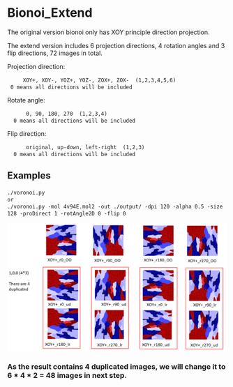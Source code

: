 # Bionoi_Extend
The original version bionoi only has XOY principle direction projection.  

The extend version includes 6 projection directions, 4 rotation angles and 3 flip directions, 72 images in total.  

Projection direction:  

         XOY+, XOY-, YOZ+, YOZ-, ZOX+, ZOX-  (1,2,3,4,5,6)
	 0 means all directions will be included
	 
	
Rotate angle:  

          0, 90, 180, 270  (1,2,3,4)
	  0 means all directions will be included
	 
Flip  direction:  

          original, up-down, left-right  (1,2,3)
	  0 means all directions will be included
	  
  

## Examples  

	./voronoi.py
	or
	./voronoi.py -mol 4v94E.mol2 -out ./output/ -dpi 120 -alpha 0.5 -size 128 -proDirect 1 -rotAngle2D 0 -flip 0  
	
![100](100_1_4_3.PNG)

### As the result contains 4 duplicated images, we will change it to  6 * 4 * 2 = 48 images in next step.  
